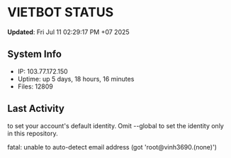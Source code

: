 # VIETBOT STATUS
**Updated**: Fri Jul 11 02:29:17 PM +07 2025

## System Info
- IP: 103.77.172.150
- Uptime: up 5 days, 18 hours, 16 minutes
- Files: 12809

## Last Activity

to set your account's default identity.
Omit --global to set the identity only in this repository.

fatal: unable to auto-detect email address (got 'root@vinh3690.(none)')

